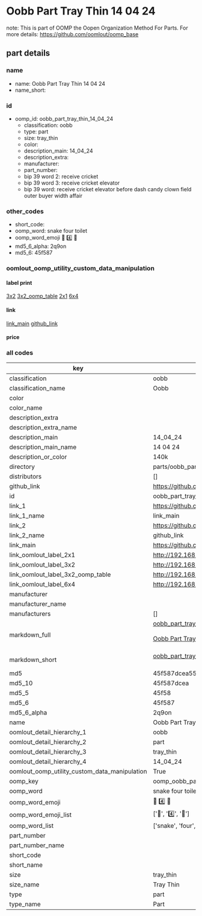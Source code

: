 # Oobb Part Tray Thin 14 04 24  

note: This is part of OOMP the Oopen Organization Method For Parts. For more details: https://github.com/oomlout/oomp_base

##  part details





### name
* name: Oobb Part Tray Thin 14 04 24
* name_short: 
### id
* oomp_id: oobb_part_tray_thin_14_04_24
  * classification: oobb
  * type: part
  * size: tray_thin
  * color: 
  * description_main: 14_04_24
  * description_extra: 
  * manufacturer: 
  * part_number: 
  * bip 39 word 2: receive cricket
  * bip 39 word 3: receive cricket elevator
  * bip 39 word: receive cricket elevator before dash candy clown field outer buyer width affair

### other_codes
* short_code: 
* oomp_word: snake four toilet
* oomp_word_emoji :snake: :four: :toilet:
* md5_6_alpha: 2q9on
* md5_6: 45f587






### oomlout_oomp_utility_custom_data_manipulation
#### label print
[3x2](http://192.168.1.245:1112/?label=oomp%202q9on)
[3x2_oomp_table](http://192.168.1.107:1112/?label=oomp%202q9on)
[2x1](http://192.168.1.242:1112/?label=oomp%202q9on)
[6x4](http://192.168.1.55:1112/?label=oomp%202q9on)    

#### link

[link_main](https://github.com/oomlout/oomlout_oomp_current_version_messy/tree/main/parts/oobb_part_tray_thin_14_04_24) [github_link](https://github.com/oomlout/oomlout_oomp_part_src/tree/main/parts/oobb_part_tray_thin_14_04_24)                             

#### price







### all codes 
| key | value |  
| --- | --- |  
| classification | oobb |  
| classification_name | Oobb |  
| color |  |  
| color_name |  |  
| description_extra |  |  
| description_extra_name |  |  
| description_main | 14_04_24 |  
| description_main_name | 14 04 24 |  
| description_or_color | 140k |  
| directory | parts/oobb_part_tray_thin_14_04_24 |  
| distributors | [] |  
| github_link | https://github.com/oomlout/oomlout_oomp_part_src/tree/main/parts/oobb_part_tray_thin_14_04_24 |  
| id | oobb_part_tray_thin_14_04_24 |  
| link_1 | https://github.com/oomlout/oomlout_oomp_current_version_messy/tree/main/parts/oobb_part_tray_thin_14_04_24 |  
| link_1_name | link_main |  
| link_2 | https://github.com/oomlout/oomlout_oomp_part_src/tree/main/parts/oobb_part_tray_thin_14_04_24 |  
| link_2_name | github_link |  
| link_main | https://github.com/oomlout/oomlout_oomp_current_version_messy/tree/main/parts/oobb_part_tray_thin_14_04_24 |  
| link_oomlout_label_2x1 | http://192.168.1.242:1112/?label=oomp%202q9on |  
| link_oomlout_label_3x2 | http://192.168.1.245:1112/?label=oomp%202q9on |  
| link_oomlout_label_3x2_oomp_table | http://192.168.1.107:1112/?label=oomp%202q9on |  
| link_oomlout_label_6x4 | http://192.168.1.55:1112/?label=oomp%202q9on |  
| manufacturer |  |  
| manufacturer_name |  |  
| manufacturers | [] |  
| markdown_full | [oobb_part_tray_thin_14_04_24](https://github.com/oomlout/oomlout_oomp_current_version_messy/tree/main/parts/oobb_part_tray_thin_14_04_24)<br>[](https://github.com/oomlout/oomlout_oomp_current_version_messy/tree/main/parts/oobb_part_tray_thin_14_04_24)<br>[Oobb Part Tray Thin 14 04 24](https://github.com/oomlout/oomlout_oomp_current_version_messy/tree/main/parts/oobb_part_tray_thin_14_04_24)<br><br> |  
| markdown_short | [oobb_part_tray_thin_14_04_24](https://github.com/oomlout/oomlout_oomp_current_version_messy/tree/main/parts/oobb_part_tray_thin_14_04_24)<br><br> |  
| md5 | 45f587dcea55e580851bd1428fccdd9c |  
| md5_10 | 45f587dcea |  
| md5_5 | 45f58 |  
| md5_6 | 45f587 |  
| md5_6_alpha | 2q9on |  
| name | Oobb Part Tray Thin 14 04 24 |  
| oomlout_detail_hierarchy_1 | oobb |  
| oomlout_detail_hierarchy_2 | part |  
| oomlout_detail_hierarchy_3 | tray_thin |  
| oomlout_detail_hierarchy_4 | 14_04_24 |  
| oomlout_oomp_utility_custom_data_manipulation | True |  
| oomp_key | oomp_oobb_part_tray_thin_14_04_24 |  
| oomp_word | snake four toilet |  
| oomp_word_emoji | :snake: :four: :toilet: |  
| oomp_word_emoji_list | [':snake:', ':four:', ':toilet:'] |  
| oomp_word_list | ['snake', 'four', 'toilet'] |  
| part_number |  |  
| part_number_name |  |  
| short_code |  |  
| short_name |  |  
| size | tray_thin |  
| size_name | Tray Thin |  
| type | part |  
| type_name | Part |  
